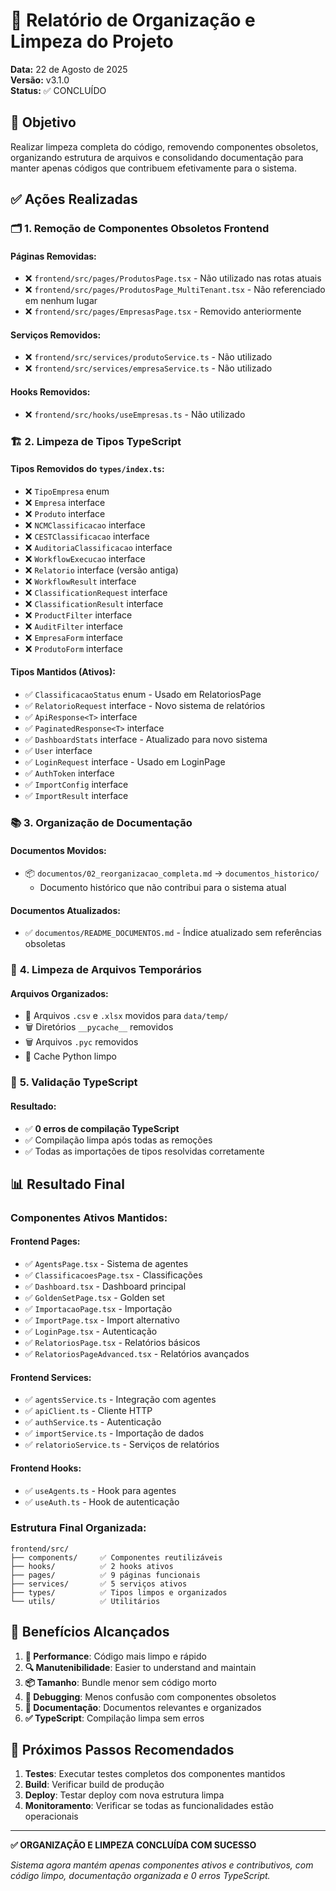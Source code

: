 # 🧹 Relatório de Organização e Limpeza do Projeto

**Data:** 22 de Agosto de 2025  
**Versão:** v3.1.0  
**Status:** ✅ CONCLUÍDO

## 🎯 Objetivo

Realizar limpeza completa do código, removendo componentes obsoletos, organizando estrutura de arquivos e consolidando documentação para manter apenas códigos que contribuem efetivamente para o sistema.

## ✅ Ações Realizadas

### 🗂️ **1. Remoção de Componentes Obsoletos Frontend**

#### Páginas Removidas:
- ❌ `frontend/src/pages/ProdutosPage.tsx` - Não utilizado nas rotas atuais
- ❌ `frontend/src/pages/ProdutosPage_MultiTenant.tsx` - Não referenciado em nenhum lugar
- ❌ `frontend/src/pages/EmpresasPage.tsx` - Removido anteriormente

#### Serviços Removidos:
- ❌ `frontend/src/services/produtoService.ts` - Não utilizado
- ❌ `frontend/src/services/empresaService.ts` - Não utilizado

#### Hooks Removidos:
- ❌ `frontend/src/hooks/useEmpresas.ts` - Não utilizado

### 🏗️ **2. Limpeza de Tipos TypeScript**

#### Tipos Removidos do `types/index.ts`:
- ❌ `TipoEmpresa` enum
- ❌ `Empresa` interface
- ❌ `Produto` interface
- ❌ `NCMClassificacao` interface
- ❌ `CESTClassificacao` interface
- ❌ `AuditoriaClassificacao` interface
- ❌ `WorkflowExecucao` interface
- ❌ `Relatorio` interface (versão antiga)
- ❌ `WorkflowResult` interface
- ❌ `ClassificationRequest` interface
- ❌ `ClassificationResult` interface
- ❌ `ProductFilter` interface
- ❌ `AuditFilter` interface
- ❌ `EmpresaForm` interface
- ❌ `ProdutoForm` interface

#### Tipos Mantidos (Ativos):
- ✅ `ClassificacaoStatus` enum - Usado em RelatoriosPage
- ✅ `RelatorioRequest` interface - Novo sistema de relatórios
- ✅ `ApiResponse<T>` interface
- ✅ `PaginatedResponse<T>` interface
- ✅ `DashboardStats` interface - Atualizado para novo sistema
- ✅ `User` interface
- ✅ `LoginRequest` interface - Usado em LoginPage
- ✅ `AuthToken` interface
- ✅ `ImportConfig` interface
- ✅ `ImportResult` interface

### 📚 **3. Organização de Documentação**

#### Documentos Movidos:
- 📦 `documentos/02_reorganizacao_completa.md` → `documentos_historico/`
  - Documento histórico que não contribui para o sistema atual

#### Documentos Atualizados:
- ✅ `documentos/README_DOCUMENTOS.md` - Índice atualizado sem referências obsoletas

### 🧹 **4. Limpeza de Arquivos Temporários**

#### Arquivos Organizados:
- 📁 Arquivos `.csv` e `.xlsx` movidos para `data/temp/`
- 🗑️ Diretórios `__pycache__` removidos
- 🗑️ Arquivos `.pyc` removidos
- 🧽 Cache Python limpo

### 🔧 **5. Validação TypeScript**

#### Resultado:
- ✅ **0 erros de compilação TypeScript**
- ✅ Compilação limpa após todas as remoções
- ✅ Todas as importações de tipos resolvidas corretamente

## 📊 Resultado Final

### **Componentes Ativos Mantidos:**

#### Frontend Pages:
- ✅ `AgentsPage.tsx` - Sistema de agentes
- ✅ `ClassificacoesPage.tsx` - Classificações
- ✅ `Dashboard.tsx` - Dashboard principal
- ✅ `GoldenSetPage.tsx` - Golden set
- ✅ `ImportacaoPage.tsx` - Importação
- ✅ `ImportPage.tsx` - Import alternativo
- ✅ `LoginPage.tsx` - Autenticação
- ✅ `RelatoriosPage.tsx` - Relatórios básicos
- ✅ `RelatoriosPageAdvanced.tsx` - Relatórios avançados

#### Frontend Services:
- ✅ `agentsService.ts` - Integração com agentes
- ✅ `apiClient.ts` - Cliente HTTP
- ✅ `authService.ts` - Autenticação
- ✅ `importService.ts` - Importação de dados
- ✅ `relatorioService.ts` - Serviços de relatórios

#### Frontend Hooks:
- ✅ `useAgents.ts` - Hook para agentes
- ✅ `useAuth.ts` - Hook de autenticação

### **Estrutura Final Organizada:**

```
frontend/src/
├── components/     ✅ Componentes reutilizáveis
├── hooks/          ✅ 2 hooks ativos
├── pages/          ✅ 9 páginas funcionais
├── services/       ✅ 5 serviços ativos
├── types/          ✅ Tipos limpos e organizados
└── utils/          ✅ Utilitários
```

## 🎯 Benefícios Alcançados

1. **🚀 Performance**: Código mais limpo e rápido
2. **🔍 Manutenibilidade**: Easier to understand and maintain
3. **📦 Tamanho**: Bundle menor sem código morto
4. **🐛 Debugging**: Menos confusão com componentes obsoletos
5. **📖 Documentação**: Documentos relevantes e organizados
6. **✅ TypeScript**: Compilação limpa sem erros

## 🔄 Próximos Passos Recomendados

1. **Testes**: Executar testes completos dos componentes mantidos
2. **Build**: Verificar build de produção
3. **Deploy**: Testar deploy com nova estrutura limpa
4. **Monitoramento**: Verificar se todas as funcionalidades estão operacionais

---

**✅ ORGANIZAÇÃO E LIMPEZA CONCLUÍDA COM SUCESSO**

*Sistema agora mantém apenas componentes ativos e contributivos, com código limpo, documentação organizada e 0 erros TypeScript.*
